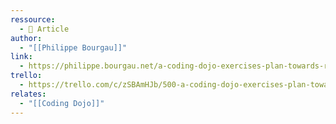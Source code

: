 ```yaml
---
ressource:
  - 📰 Article
author:
  - "[[Philippe Bourgau]]"
link:
  - https://philippe.bourgau.net/a-coding-dojo-exercises-plan-towards-refactoring-legacy-code/
trello:
  - https://trello.com/c/zSBAmHJb/500-a-coding-dojo-exercises-plan-towards-refactoring-legacy-code-philippe-bourgaus-xp-coaching-blog
relates:
  - "[[Coding Dojo]]"
---
```

